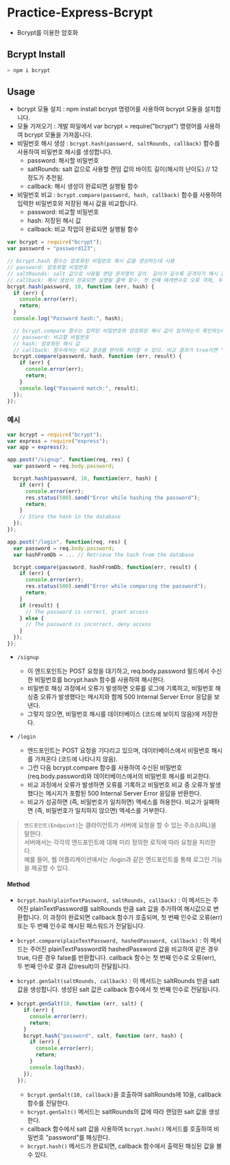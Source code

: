 # Practice-Express-Bcrypt

- Bcrypt를 이용한 암호화

## Bcrypt Install

```bash
> npm i bcrypt
```

## Usage

- bcrypt 모듈 설치 : npm install bcrypt 명령어를 사용하여 bcrypt 모듈을 설치합니다.
- 모듈 가져오기 : 개발 파일에서 var bcrypt = require("bcrypt") 명령어를 사용하여 bcrypt 모듈을 가져옵니다.
- 비밀번호 해시 생성 : `bcrypt.hash(password, saltRounds, callback)` 함수를 사용하여 비밀번호 해시를 생성합니다.
  - password: 해시할 비밀번호
  - saltRounds: salt 값으로 사용할 랜덤 값의 바이트 길이(해시의 난이도) // 12정도가 추천됨.
  - callback: 해시 생성이 완료되면 실행될 함수
- 비밀번호 비교 : `bcrypt.compare(password, hash, callback)` 함수를 사용하여 입력한 비밀번호와 저장된 해시 값을 비교합니다.
  - password: 비교할 비밀번호
  - hash: 저장된 해시 값
  - callback: 비교 작업이 완료되면 실행될 함수

```javascript
var bcrypt = require("bcrypt");
var password = "password123";

// bcrypt.hash 함수는 암호화된 비밀번호 해시 값을 생성하는데 사용
// password: 암호화할 비밀번호
// saltRounds: salt 값으로 사용될 랜덤 문자열의 길이. 길이가 길수록 공격자가 해시 값을 복원하는 것이 어렵다.
// callback: 해시 생성이 완료되면 실행될 콜백 함수. 첫 번째 매개변수로 오류 객체, 두 번째 매개변수로 암호화된 해시 값이 전달된다.
bcrypt.hash(password, 10, function (err, hash) {
  if (err) {
    console.error(err);
    return;
  }
  console.log("Password hash:", hash);

  // bcrypt.compare 함수는 입력된 비밀번호와 암호화된 해시 값이 일치하는지 확인하는데 사용
  // password: 비교할 비밀번호
  // hash: 암호화된 해시 값
  // callback: 함수에서는 비교 결과를 받아와 처리할 수 있다. 비교 결과가 true이면 "password"와 "hash"가 일치한 것으로 판단되며, false이면 일치하지 않음을 의미.
  bcrypt.compare(password, hash, function (err, result) {
    if (err) {
      console.error(err);
      return;
    }
    console.log("Password match:", result);
  });
});
```

### 예시

```javascript
var bcrypt = require("bcrypt");
var express = require("express");
var app = express();

app.post("/signup", function(req, res) {
  var password = req.body.password;

  bcrypt.hash(password, 10, function(err, hash) {
    if (err) {
      console.error(err);
      res.status(500).send("Error while hashing the password");
      return;
    }
    // Store the hash in the database
  });
});

app.post("/login", function(req, res) {
  var password = req.body.password;
  var hashFromDb = ... // Retrieve the hash from the database

  bcrypt.compare(password, hashFromDb, function(err, result) {
    if (err) {
      console.error(err);
      res.status(500).send("Error while comparing the password");
      return;
    }
    if (result) {
      // The password is correct, grant access
    } else {
      // The password is incorrect, deny access
    }
  });
});
```

- `/signup`

  - 이 엔드포인트는 POST 요청을 대기하고, req.body.password 필드에서 수신한 비밀번호를 bcrypt.hash 함수를 사용하여 해시한다.
  - 비밀번호 해싱 과정에서 오류가 발생하면 오류를 로그에 기록하고, 비밀번호 해싱중 오류가 발생했다는 메시지와 함께 500 Internal Server Error 응답을 보낸다.
  - 그렇지 않으면, 비밀번호 해시를 데이터베이스 (코드에 보이지 않음)에 저장한다.

- `/login `
  - 엔드포인트는 POST 요청을 기다리고 있으며, 데이터베이스에서 비밀번호 해시를 가져온다 (코드에 나타나지 않음).
  - 그런 다음 bcrypt.compare 함수를 사용하여 수신된 비밀번호 (req.body.password)와 데이터베이스에서의 비밀번호 해시를 비교한다.
  - 비교 과정에서 오류가 발생하면 오류를 기록하고 비밀번호 비교 중 오류가 발생했다는 메시지가 포함된 500 Internal Server Error 응답을 반환한다.
  - 비교가 성공하면 (즉, 비밀번호가 일치하면) 액세스를 허용한다. 비교가 실패하면 (즉, 비밀번호가 일치하지 않으면) 액세스를 거부한다.

> `엔드포인트(Endpoint)`는 클라이언트가 서버에 요청을 할 수 있는 주소(URL)을 말한다. <br>
> 서버에서는 각각의 엔드포인트에 대해 미리 정의한 로직에 따라 요청을 처리한다. <br>
> 예를 들어, 웹 어플리케이션에서는 /login과 같은 엔드포인트를 통해 로그인 기능을 제공할 수 있다.

#### Method

- `bcrypt.hash(plainTextPassword, saltRounds, callback)` : 이 메서드는 주어진 plainTextPassword를 saltRounds 만큼 salt 값을 추가하여 해시값으로 변환합니다. 이 과정이 완료되면 callback 함수가 호출되며, 첫 번째 인수로 오류(err) 또는 두 번째 인수로 해시된 패스워드가 전달됩니다.

- `bcrypt.compare(plainTextPassword, hashedPassword, callback)` : 이 메서드는 주어진 plainTextPassword와 hashedPassword 값을 비교하여 같은 경우 true, 다른 경우 false를 반환합니다. callback 함수는 첫 번째 인수로 오류(err), 두 번째 인수로 결과 값(result)이 전달됩니다.

- `bcrypt.genSalt(saltRounds, callback)` : 이 메서드는 saltRounds 만큼 salt 값을 생성합니다. 생성된 salt 값은 callback 함수에서 첫 번째 인수로 전달됩니다.
- ```javascript
  bcrypt.genSalt(10, function (err, salt) {
    if (err) {
      console.error(err);
      return;
    }
    bcrypt.hash("password", salt, function (err, hash) {
      if (err) {
        console.error(err);
        return;
      }
      console.log(hash);
    });
  });
  ```
  - `bcrypt.genSalt(10, callback)`을 호출하여 saltRounds에 10을, callback 함수를 전달한다.
  - `bcrypt.genSalt()` 메서드는 saltRounds의 값에 따라 랜덤한 salt 값을 생성한다.
  - callback 함수에서 salt 값을 사용하여 `bcrypt.hash()` 메서드를 호출하여 비밀번호 "password"를 해싱한다.
  - `bcrypt.hash()` 메서드가 완료되면, callback 함수에서 출력된 해싱된 값을 볼 수 있다.
